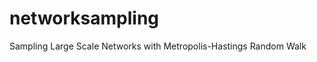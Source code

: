 networksampling
===============

Sampling Large Scale Networks with Metropolis-Hastings Random Walk
